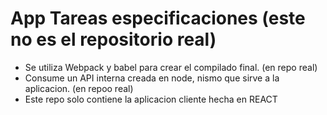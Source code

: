 # App Tareas especificaciones (este no es el repositorio real)
- Se utiliza Webpack y babel para crear el compilado final. (en repo real)
- Consume un API interna creada en node, nismo que sirve a la aplicacion. (en repoo real)
- Este repo solo contiene la aplicacion cliente hecha en REACT
